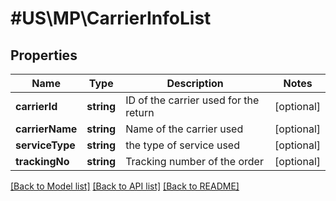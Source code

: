 # #US\MP\CarrierInfoList

## Properties

Name | Type | Description | Notes
------------ | ------------- | ------------- | -------------
**carrierId** | **string** | ID of the carrier used for the return | [optional]
**carrierName** | **string** | Name of the carrier used | [optional]
**serviceType** | **string** | the type of service used | [optional]
**trackingNo** | **string** | Tracking number of the order | [optional]


[[Back to Model list]](../) [[Back to API list]](../../Api/US/MP) [[Back to README]](../../README.md)
